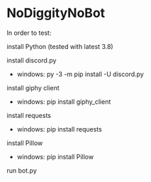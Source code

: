 # NoDiggityNoBot

In order to test:

install Python (tested with latest 3.8)

install discord.py
- windows: py -3 -m pip install -U discord.py

install giphy client
- windows: pip install giphy_client

install requests
- windows: pip install requests

install Pillow
- windows: pip install Pillow

run bot.py
